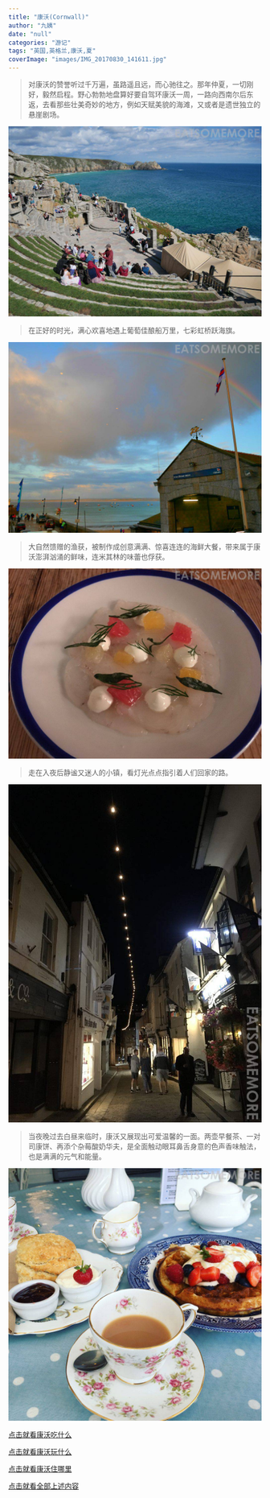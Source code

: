 ```yaml
---
title: "康沃(Cornwall)"
author: "九姨"
date: "null"
categories: "游记"
tags: "英国,英格兰,康沃,夏"
coverImage: "images/IMG_20170830_141611.jpg"
---
```


>对康沃的赞誉听过千万遍，虽路遥且远，而心驰往之。那年仲夏，一切刚好，毅然启程。野心勃勃地盘算好要自驾环康沃一周，一路向西南尔后东返，去看那些壮美奇妙的地方，例如天赋美貌的海滩，又或者是遗世独立的悬崖剧场。

![The Minack Theatre](images/IMG_20170830_141611.jpg)

>在正好的时光，满心欢喜地遇上葡萄佳酿船万里，七彩虹桥跃海旗。

![Alba](images/IMG_20170830_185155_meitu_2.jpg)

>大自然馈赠的渔获，被制作成创意满满、惊喜连连的海鲜大餐，带来属于康沃澎湃汹涌的鲜味，连米其林的味蕾也俘获。

![Outlaw's Fish Kitchen](images/IMG_20170829_210550.jpg)

>走在入夜后静谧又迷人的小镇，看灯光点点指引着人们回家的路。

![St Ives](images/IMG_20170830_210521-e1518469695655.jpg)

>当夜晚过去白昼来临时，康沃又展现出可爱温馨的一面。两壶早餐茶、一对司康饼、再添个杂莓酸奶华夫，是全面触动眼耳鼻舌身意的色声香味触法，也是满满的元气和能量。

![Harbour Rest Cafe](images/IMG_20170831_101325_1.jpg)


[点击就看康沃吃什么](/posts/categories/%E7%BE%8E%E9%A3%9F?pagetype=uk-food&tags=英国,康沃&extags=)

[点击就看康沃玩什么](/posts/categories/攻略?pagetype=uk-play&tags=英国,康沃&extags=)

[点击就看康沃住哪里](/posts/categories/预定?pagetype=uk-play&tags=英国,康沃&extags=)

[点击就看全部上述内容](/posts?tags=康沃)